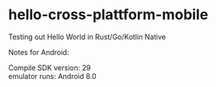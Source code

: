 # hello-cross-plattform-mobile
Testing out Hello World in Rust/Go/Kotlin Native

Notes for Android:  
  
Compile SDK version: 29  
emulator runs: Android 8.0  
